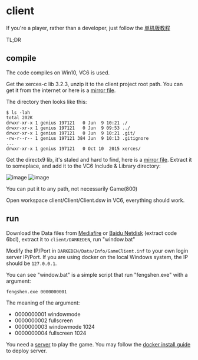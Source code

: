 # client

If you're a player, rather than a developer, just follow the [单机版教程](./standalone_version.md)

TL;DR

## compile

The code compiles on Win10, VC6 is used.

Get the xerces-c lib 3.2.3, unzip it to the client project root path.
You can get it from the internet or here is a [mirror file](https://github.com/opendarkeden/client/raw/data/xerces-c-3.2.3.zip).

The directory then looks like this:

```
$ ls -lah
total 202K
drwxr-xr-x 1 genius 197121   0 Jun  9 10:21 ./
drwxr-xr-x 1 genius 197121   0 Jun  9 09:53 ../
drwxr-xr-x 1 genius 197121   0 Jun  9 10:21 .git/
-rw-r--r-- 1 genius 197121 384 Jun  9 10:13 .gitignore
...
drwxr-xr-x 1 genius 197121   0 Oct 10  2015 xerces/
```

Get the directx9 lib, it's staled and hard to find, here is a [mirror file](https://github.com/opendarkeden/client/raw/data/dx90bsdk.zip).
Extract it to someplace, and add it to the VC6 Include & Library directory:

![image](https://user-images.githubusercontent.com/1420062/121283362-8949b900-c90d-11eb-8a7e-eeac6eb4135b.png)
![image](https://user-images.githubusercontent.com/1420062/121283745-3a505380-c90e-11eb-91cc-2c6ecfd76479.png)

You can put it to any path, not necessarily Game(800)


Open workspace client/Client/Client.dsw in VC6, everything should work.

## run

Download the Data files from [Mediafire](https://www.mediafire.com/file/017bif66kyieviw/DARKEDEN.zip/file) or [Baidu Netdisk](https://pan.baidu.com/s/1-DufSEmnydMbOtTwOo_h8A) (extract code 6bcl), extract it to `client/DARKEDEN`, run "window.bat"

Modify the IP/Port in `DARKEDEN/Data/Info/GameClient.inf` to your own login server IP/Port.
If you are using docker on the local Windows system, the IP should be `127.0.0.1`.

You can see "window.bat" is a simple script that run "fengshen.exe" with a argument:

```
fengshen.exe 0000000001 
```

The meaning of the argument:

- 0000000001 windowmode
- 0000000002 fullscreen
- 0000000003 windowmode 1024
- 0000000004 fullscreen 1024


You need a [server](https://github.com/opendarkeden/server) to play the game.
You may follow the [docker install guide](https://github.com/opendarkeden/server/blob/master/docker_install.md) to deploy server.

